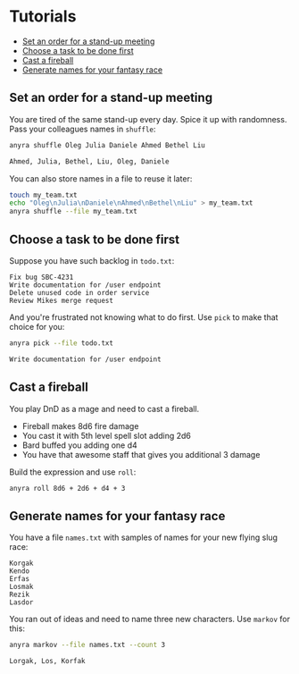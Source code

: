 # Tutorials

- [Set an order for a stand-up meeting](#set-an-order-for-a-stand-up-meeting)
- [Choose a task to be done first](#choose-a-task-to-be-done-first)
- [Cast a fireball](#cast-a-fireball)
- [Generate names for your fantasy race](#generate-names-for-your-fantasy-race)

## Set an order for a stand-up meeting

You are tired of the same stand-up every day. Spice it up with randomness. Pass your colleagues names in `shuffle`:

``` bash
anyra shuffle Oleg Julia Daniele Ahmed Bethel Liu

Ahmed, Julia, Bethel, Liu, Oleg, Daniele
```

You can also store names in a file to reuse it later:

``` bash
touch my_team.txt
echo "Oleg\nJulia\nDaniele\nAhmed\nBethel\nLiu" > my_team.txt
anyra shuffle --file my_team.txt
```

## Choose a task to be done first

Suppose you have such backlog in `todo.txt`:

```
Fix bug SBC-4231
Write documentation for /user endpoint
Delete unused code in order service
Review Mikes merge request
```

And you're frustrated not knowing what to do first. Use `pick` to make that choice for you:

``` bash
anyra pick --file todo.txt

Write documentation for /user endpoint
```

## Cast a fireball

You play DnD as a mage and need to cast a fireball.

- Fireball makes 8d6 fire damage
- You cast it with 5th level spell slot adding 2d6
- Bard buffed you adding one d4
- You have that awesome staff that gives you additional 3 damage 

Build the expression and use `roll`:

``` bash
anyra roll 8d6 + 2d6 + d4 + 3
```

## Generate names for your fantasy race

You have a file `names.txt` with samples of names for your new flying slug race:

```
Korgak
Kendo
Erfas
Losmak
Rezik
Lasdor
```

You ran out of ideas and need to name three new characters. Use `markov` for this:

``` bash
anyra markov --file names.txt --count 3

Lorgak, Los, Korfak
```
